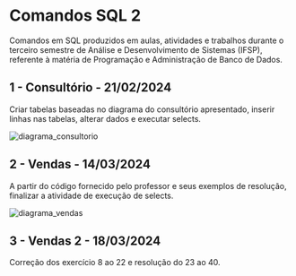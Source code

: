 # Comandos SQL 2
Comandos em SQL produzidos em aulas, atividades e trabalhos durante o terceiro semestre de Análise e Desenvolvimento de Sistemas (IFSP), referente à matéria de Programação e Administração de Banco de Dados.

## 1 - Consultório - 21/02/2024
Criar tabelas baseadas no diagrama do consultório apresentado, inserir linhas nas tabelas, alterar dados e executar selects.

![diagrama_consultorio](https://github.com/fernandalopesbarbalho/sql-ifsp-semestre3/assets/137642560/4fcf3a82-08ef-4874-92f8-b91d91e522d8)

## 2 - Vendas - 14/03/2024
A partir do código fornecido pelo professor e seus exemplos de resolução, finalizar a atividade de execução de selects.

![diagrama_vendas](https://github.com/fernandalopesbarbalho/sql-ifsp-semestre3/assets/137642560/b440e43c-10ed-4b1a-b8bd-cd9f17e34326)

## 3 - Vendas 2 - 18/03/2024
Correção dos exercício 8 ao 22 e resolução do 23 ao 40.
